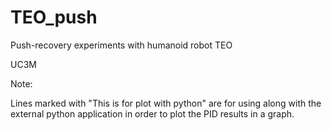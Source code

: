 # TEO_push
Push-recovery experiments with humanoid robot TEO

UC3M

Note:

Lines marked with "This is for plot with python" are for using along with the external python application in order to plot the PID results in a graph.
